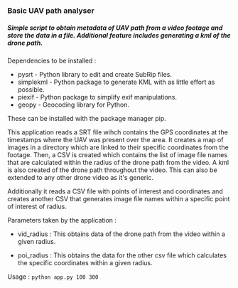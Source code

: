 ### Basic UAV path analyser

##### Simple script to obtain metadata of UAV path from a video footage and store the data in a file. Additional feature includes generating a kml of the drone path.

Dependencies to be installed : 

  * pysrt - Python library to edit and create SubRip files.
  * simplekml -  Python package to generate KML with as little effort as possible.
  * piexif - Python package to simplify exif manipulations.
  * geopy - Geocoding library for Python.
                             
                              
These can be installed with the package manager pip.

This application reads a SRT file wihch contains the GPS coordinates at the timestamps where the UAV was present over the area.
It creates a map of images in a directory which are linked to their specific coordinates from the footage.
Then, a CSV is created which contains the list of image file names that are calculated within the radius of the drone path from the video.
A kml is also created of the drone path throughout the video. This can also be extended to any other drone video as it's generic.

Additionally it reads a CSV file with points of interest and coordinates and creates another CSV that generates image file names within a specific point of interest of radius.

Parameters taken by the application : 

- vid_radius : This obtains data of the drone path from the video within a given radius.

- poi_radius : This obtains the data for the other csv file which calculates the specific coordinates within a given radius.

Usage : `python app.py 100 300`



